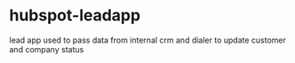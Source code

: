 # hubspot-leadapp
lead app used to pass data from internal crm and dialer to update customer and company status
